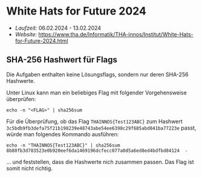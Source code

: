 # White Hats for Future 2024

* *Laufzeit:* 06.02.2024 - 13.02.2024
* *Website:* https://www.tha.de/Informatik/THA-innos/Institut/White-Hats-for-Future-2024.html

## SHA-256 Hashwert für Flags

Die Aufgaben enthalten keine Lösungsflags, sondern nur deren SHA-256 Hashwerte.

Unter Linux kann man ein beliebiges Flag mit folgender Vorgehensweise überprüfen:

`echo -n "<FLAG>" | sha256sum`

Für die Überprüfung, ob das Flag `THAINNOS{Test123ABC}` zum Hashwert
`3c5bdb9fb3defa75f21b198239e48743abe54ee6398c29f685abd841ba77223e` passt,
würde man folgendes Kommando ausführen:

```
echo -n "THAINNOS{Test123ABC}" | sha256sum
8b80fb3d783523e0b920eef6da1469196dcfecc077a0d5a6ed8ed4bdfbd84124  -
```

... und feststellen, dass die Hashwerte nich zusammen passen.
Das Flag ist somit nicht richtig.
